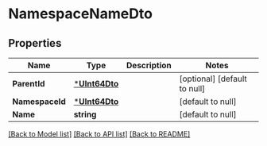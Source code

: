 # NamespaceNameDto

## Properties
Name | Type | Description | Notes
------------ | ------------- | ------------- | -------------
**ParentId** | [***UInt64Dto**](UInt64DTO.md) |  | [optional] [default to null]
**NamespaceId** | [***UInt64Dto**](UInt64DTO.md) |  | [default to null]
**Name** | **string** |  | [default to null]

[[Back to Model list]](../README.md#documentation-for-models) [[Back to API list]](../README.md#documentation-for-api-endpoints) [[Back to README]](../README.md)


